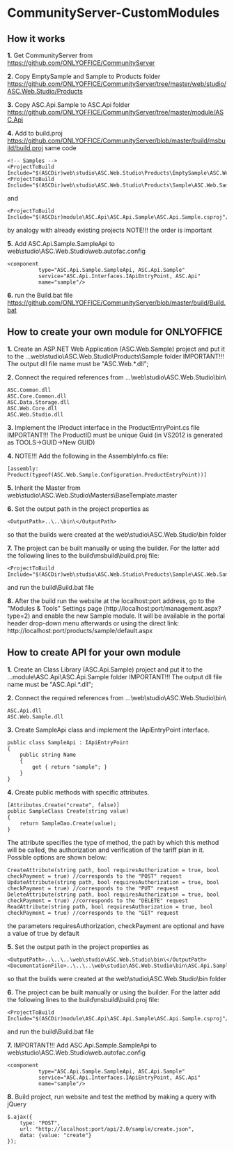 # CommunityServer-CustomModules

## How it works

**1.** Get CommunityServer from https://github.com/ONLYOFFICE/CommunityServer 

**2.** Copy EmptySample and Sample to Products folder https://github.com/ONLYOFFICE/CommunityServer/tree/master/web/studio/ASC.Web.Studio/Products

**3.** Copy ASC.Api.Sample to ASC.Api folder https://github.com/ONLYOFFICE/CommunityServer/tree/master/module/ASC.Api

**4.** Add to build.proj https://github.com/ONLYOFFICE/CommunityServer/blob/master/build/msbuild/build.proj same code
```
<!-- Samples -->
<ProjectToBuild Include="$(ASCDir)web\studio\ASC.Web.Studio\Products\EmptySample\ASC.Web.EmptySample.csproj"/>
<ProjectToBuild Include="$(ASCDir)web\studio\ASC.Web.Studio\Products\Sample\ASC.Web.Sample.csproj"/>
```
and
```
<ProjectToBuild Include="$(ASCDir)module\ASC.Api\ASC.Api.Sample\ASC.Api.Sample.csproj"/>
```
by analogy with already existing projects
NOTE!!! the order is important

**5.** Add ASC.Api.Sample.SampleApi to web\studio\ASC.Web.Studio\web.autofac.config
```
<component
          type="ASC.Api.Sample.SampleApi, ASC.Api.Sample"
          service="ASC.Api.Interfaces.IApiEntryPoint, ASC.Api"
          name="sample"/>
```

**6.** run the Build.bat file https://github.com/ONLYOFFICE/CommunityServer/blob/master/build/Build.bat

## How to create your own module for ONLYOFFICE

**1.** Create an ASP.NET Web Application (ASC.Web.Sample) project
and put it to the ...web\studio\ASC.Web.Studio\Products\Sample folder
IMPORTANT!!! The output dll file name must be "ASC.Web.*.dll";

**2.** Connect the required references from ...\web\studio\ASC.Web.Studio\bin\
```
ASC.Common.dll
ASC.Core.Common.dll
ASC.Data.Storage.dll
ASC.Web.Core.dll
ASC.Web.Studio.dll
```

**3.** Implement the IProduct interface in the ProductEntryPoint.cs file
IMPORTANT!!! The ProductID must be unique Guid (in VS2012 is generated as TOOLS->GUID->New GUID)

**4.** NOTE!!! Add the following in the AssemblyInfo.cs file:
```
[assembly: Product(typeof(ASC.Web.Sample.Configuration.ProductEntryPoint))]
```

**5.** Inherit the Master from web\studio\ASC.Web.Studio\Masters\BaseTemplate.master

**6.** Set the output path in the project properties as
```
<OutputPath>..\..\bin\</OutputPath>
```
so that the builds were created at the web\studio\ASC.Web.Studio\bin folder

**7.** The project can be built manually or using the builder.
For the latter add the following lines to the build\msbuild\build.proj file:
```
<ProjectToBuild Include="$(ASCDir)web\studio\ASC.Web.Studio\Products\Sample\ASC.Web.Sample.csproj"/>
```
and run the build\Build.bat file

**8.** After the build run the website at the localhost:port address,
go to the "Modules & Tools" Settings page (http://localhost:port/management.aspx?type=2)
and enable the new Sample module.
It will be available in the portal header drop-down menu afterwards
or using the direct link: http://localhost:port/products/sample/default.aspx

## How to create API for your own module

**1.** Create an Class Library (ASC.Api.Sample) project
and put it to the ...module\ASC.Api\ASC.Api.Sample folder
IMPORTANT!!! The output dll file name must be "ASC.Api.*.dll";

**2.** Connect the required references from ...\web\studio\ASC.Web.Studio\bin\
```
ASC.Api.dll
ASC.Web.Sample.dll
```

**3.** Create SampleApi class and implement the IApiEntryPoint interface.
```
public class SampleApi : IApiEntryPoint
{
    public string Name
    {
        get { return "sample"; }
    }
}
```

**4.** Create public methods with specific attributes.
```
[Attributes.Create("create", false)]
public SampleClass Create(string value)
{
    return SampleDao.Create(value);
}
```
The attribute specifies the type of method, the path by which this method will be called, the authorization and verification of the tariff plan in it.
Possible options are shown below:
```
CreateAttribute(string path, bool requiresAuthorization = true, bool checkPayment = true) //corresponds to the "POST" request
UpdateAttribute(string path, bool requiresAuthorization = true, bool checkPayment = true) //corresponds to the "PUT" request
DeleteAttribute(string path, bool requiresAuthorization = true, bool checkPayment = true) //corresponds to the "DELETE" request
ReadAttribute(string path, bool requiresAuthorization = true, bool checkPayment = true) //corresponds to the "GET" request
```
the parameters requiresAuthorization, checkPayment are optional and have a value of true by default

**5.** Set the output path in the project properties as
```
<OutputPath>..\..\..\web\studio\ASC.Web.Studio\bin\</OutputPath>
<DocumentationFile>..\..\..\web\studio\ASC.Web.Studio\bin\ASC.Api.Sample.XML</DocumentationFile>
```
so that the builds were created at the web\studio\ASC.Web.Studio\bin folder

**6.** The project can be built manually or using the builder.
For the latter add the following lines to the build\msbuild\build.proj file:
```
<ProjectToBuild Include="$(ASCDir)module\ASC.Api\ASC.Api.Sample\ASC.Api.Sample.csproj"/>
```
and run the build\Build.bat file

**7.** IMPORTANT!!! Add ASC.Api.Sample.SampleApi to web\studio\ASC.Web.Studio\web.autofac.config
```
<component
          type="ASC.Api.Sample.SampleApi, ASC.Api.Sample"
          service="ASC.Api.Interfaces.IApiEntryPoint, ASC.Api"
          name="sample"/>
```

**8.** Build project, run website and test the method by making a query with jQuery
```
$.ajax({
    type: "POST",
    url: "http://localhost:port/api/2.0/sample/create.json",
    data: {value: "create"}
});
```